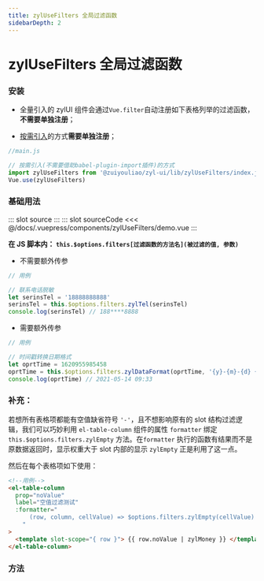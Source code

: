 ```yaml
---
title: zylUseFilters 全局过滤函数
sidebarDepth: 2
---
```


# zylUseFilters 全局过滤函数

### 安装

- 全量引入的 zylUI 组件会通过`Vue.filter`自动注册如下表格列举的过滤函数，**不需要单独注册**；

- [按需引入](/get-start/#按需引用)的方式**需要单独注册**；

```js
//main.js

// 按需引入(不需要借助babel-plugin-import插件)的方式
import zylUseFilters from '@zuiyouliao/zyl-ui/lib/zylUseFilters/index.js'
Vue.use(zylUseFilters)
```

### 基础用法

<zyl-demo-block>
::: slot source
<zylUseFilters-demo></zylUseFilters-demo>
:::
::: slot sourceCode
<<< @/docs/.vuepress/components/zylUseFilters/demo.vue
:::
</zyl-demo-block>

**在 JS 脚本内： `this.$options.filters[过滤函数的方法名](被过滤的值, 参数)`**

- 不需要额外传参

```js
// 用例

// 联系电话脱敏
let serinsTel = '18888888888'
serinsTel = this.$options.filters.zylTel(serinsTel)
console.log(serinsTel) // 188****8888
```

- 需要额外传参

```js
// 用例

// 时间戳转换日期格式
let oprtTime = 1620955985458
oprtTime = this.$options.filters.zylDataFormat(oprtTime, '{y}-{m}-{d} {h}:{i}')
console.log(oprtTime) // 2021-05-14 09:33
```

### 补充：

若想所有表格项都能有空值缺省符号 `'-'`，且不想影响原有的 slot 结构过滤逻辑，我们可以巧妙利用 `el-table-column` 组件的属性 `formatter` 绑定 `this.$options.filters.zylEmpty` 方法。在`formatter` 执行的函数有结果而不是原数据返回时，显示权重大于 slot 内部的显示 `zylEmpty` 正是利用了这一点。

然后在每个表格项如下使用：

```html
<!--用例-->
<el-table-column
  prop="noValue"
  label="空值过滤测试"
  :formatter="
      (row, column, cellValue) => $options.filters.zylEmpty(cellValue)
    "
>
  <template slot-scope="{ row }"> {{ row.noValue | zylMoney }} </template>
</el-table-column>
```

### 方法

<zylUseFilters-func></zylUseFilters-func>

